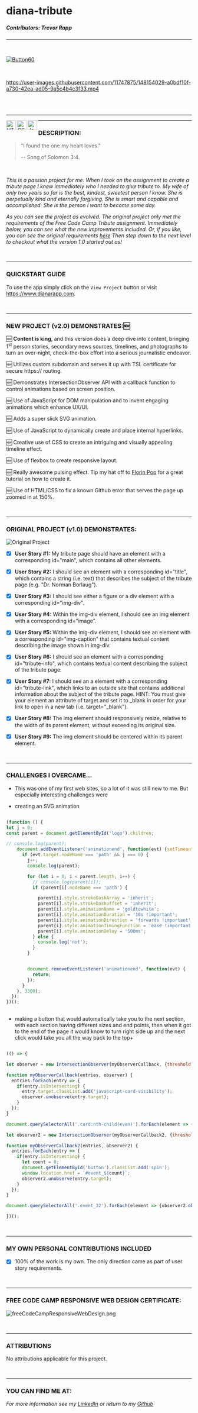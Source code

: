 # diana-tribute


##### Contributors: Trevor Rapp

 ---
 
<br>

[![Button60](https://user-images.githubusercontent.com/11747875/145134031-63e505b6-c009-4e4b-8bd6-bc160c52c3f1.png)](https://www.dianarapp.com)

<br>

https://user-images.githubusercontent.com/11747875/148154029-a0bdf10f-a730-42ea-ad05-9a5c4b4c3f33.mp4

<br/>
<br/>

---

<img align="left" alt="HTML5" width="26px" src="https://raw.githubusercontent.com/github/explore/80688e429a7d4ef2fca1e82350fe8e3517d3494d/topics/html/html.png" />
<img align="left" alt="CSS3" width="26px" src="https://raw.githubusercontent.com/github/explore/80688e429a7d4ef2fca1e82350fe8e3517d3494d/topics/css/css.png" />
<img align="left" alt="JavaScript" width="26px" src="https://raw.githubusercontent.com/github/explore/80688e429a7d4ef2fca1e82350fe8e3517d3494d/topics/javascript/javascript.png" />

---

### DESCRIPTION:

> "I found the one my heart loves."
>
> -- Song of Solomon 3:4.
>

<br/>

*This is a passion project for me.  When I took on the assignment to create a tribute page I knew immediately who I needed to give tribute to.  My wife of only two years so far is the best, kindest, sweetest person I know.  She is perpetually kind and eternally forgiving.  She is smart and capable and accomplished.  She is the person I want to become some day.*

*As you can see the project as evolved.  The original project only met the requirements of the Free Code Camp Tribute assignment.  Immediately below, you can see what the new improvements included.  Or, if you like, you can see the original requirements [here](#version1) Then step down to the next level to checkout what the version 1.0 started out as!*

<br/>

---

### QUICKSTART GUIDE

To use the app simply click on the ```View Project``` button or visit <a href="https://www.dianarapp.com">https://www.dianarapp.com</a>. 

<br/>

---

### NEW PROJECT (v2.0) DEMONSTRATES:🆕


🆕 **Content is king**, and this version does a deep dive into content, bringing 1<sup>st</sup> person stories, secondary news sources, timelines, and photographs to turn an over-night, check-the-box effort into a serious journalistic endeavor.

🆕 Utilizes custom subdomain and serves it up with TSL certificate for secure https:// routing.

🆕 Demonstrates IntersectionObserver API with a callback function to control animations based on screen position.

🆕 Use of JavaScript for DOM manipulation and to invent engaging animations which enhance UX/UI.

🆕 Adds a super slick SVG animation.

🆕 Use of JavaScript to dynamically create and place internal hyperlinks. 

🆕 Creative use of CSS to create an intriguing and visually appealing timeline effect. 

🆕 Use of flexbox to create responsive layout.

🆕 Really awesome pulsing effect.  Tip my hat off to [Florin Pop](https://www.florin-pop.com/blog/2019/03/css-pulse-effect/) for a great tutorial on how to create it.

🆕 Use of HTML/CSS to fix a known Github error that serves the page up zoomed in at 150%. 

<br/>

---

### <a name="version1">ORIGINAL PROJECT (v1.0) DEMONSTRATES:</a>


![Original Project](https://user-images.githubusercontent.com/11747875/145134811-b1988778-44ab-43fd-b194-07041f0fb393.gif)

- [X] **User Story #1:** My tribute page should have an element with a corresponding id="main", which contains all other elements.

- [X] **User Story #2:** I should see an element with a corresponding id="title", which contains a string (i.e. text) that describes the subject of the tribute page (e.g. "Dr. Norman Borlaug").

- [X] **User Story #3:** I should see either a figure or a div element with a corresponding id="img-div".

- [X] **User Story #4:** Within the img-div element, I should see an img element with a corresponding id="image".

- [X] **User Story #5:** Within the img-div element, I should see an element with a corresponding id="img-caption" that contains textual content describing the image shown in img-div.

- [X] **User Story #6:** I should see an element with a corresponding id="tribute-info", which contains textual content describing the subject of the tribute page.

- [X] **User Story #7:** I should see an a element with a corresponding id="tribute-link", which links to an outside site that contains additional information about the subject of the tribute page. HINT: You must give your element an attribute of target and set it to _blank in order for your link to open in a new tab (i.e. target="_blank").

- [X] **User Story #8:** The img element should responsively resize, relative to the width of its parent element, without exceeding its original size.

- [X] **User Story #9:** The img element should be centered within its parent element.

<br/>

---

### CHALLENGES I OVERCAME...

* This was one of my first web sites, so a lot of it was still new to me.  But especially interesting challenges were 

* creating an SVG animation

```javascript  

(function () {
let j = 0;
const parent = document.getElementById('logo').children;

// console.log(parent);
    document.addEventListener('animationend', function(evt) {setTimeout( () => {
      if (evt.target.nodeName === 'path' && j === 0) {
        j++;
        console.log(parent);

        for (let i = 0; i < parent.length; i++) {
          // console.log(parent[i]);
          if (parent[i].nodeName === 'path') {

            parent[i].style.strokeDashArray = 'inherit';
            parent[i].style.strokeDashoffset = 'inherit';
            parent[i].style.animationName = 'goldtowhite';
            parent[i].style.animationDuration = '10s !important';
            parent[i].style.animationDirection = 'forwards !important';
            parent[i].style.animationTimingFunction = 'ease !important';
            parent[i].style.animationDelay = '500ms';
          } else {
            console.log('not');
          }
        }


        document.removeEventListener('animationend', function(evt) {
          return;
        });
      }
    }, 3300);
  });
})();
    
```
* making a button that would automatically take you to the next section, with each section having different sizes and end points, then when it got to the end of the page it would know to turn right side up and the next click would take you all the way back to the top+

```javascript

(() => {

let observer = new IntersectionObserver(myObserverCallback, {threshold: 0.3});

function myObserverCallback(entries, observer) {
  entries.forEach(entry => {
    if(entry.isIntersecting) {
      entry.target.classList.add('javascript-card-visibility');
      observer.unobserve(entry.target);
    }
  });
}

document.querySelectorAll('.card:nth-child(even)').forEach(element => {observer.observe(element); });

let observer2 = new IntersectionObserver(myObserverCallback2, {threshold: 1});

function myObserverCallback2(entries, observer2) {
  entries.forEach(entry => {
    if(entry.isIntersecting) {
      let count = 0;
      document.getElementById('button').classList.add('spin');
      window.location.href = `#event_${count}`;
      observer2.unobserve(entry.target);
    }
  });
}

document.querySelectorAll('.event_32').forEach(element => {observer2.observe(element); });

})();

```

<br/>

---

### MY OWN PERSONAL CONTRIBUTIONS INCLUDED 

- [X] 100% of the work is my own. The only direction came as part of user story requirements.  

<br/>

---


### FREE CODE CAMP RESPONSIVE WEB DESIGN CERTIFICATE:

![freeCodeCampResponsiveWebDesign.png](https://user-images.githubusercontent.com/11747875/257409023-964325b1-9779-48c7-bc0a-a9852a93d0cb.png)

<br/>

---

### ATTRIBUTIONS

No attributions applicable for this project.

<br/>

---

### YOU CAN FIND ME AT:

*For more information see my [LinkedIn](https://www.linkedin.com/in/trevor-rapp-042a1037) or return to my [Github](https://github.com/trrapp12)*




